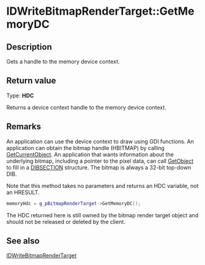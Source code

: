 # IDWriteBitmapRenderTarget::GetMemoryDC

## Description

 Gets a handle to the memory device context.

## Return value

Type: **HDC**

Returns a device context handle to the memory device context.

## Remarks

 An application can use the device context to draw using GDI functions. An application can obtain the bitmap handle
(HBITMAP) by calling [GetCurrentObject](https://learn.microsoft.com/windows/win32/api/wingdi/nf-wingdi-getcurrentobject). An application that wants information about the underlying bitmap, including
a pointer to the pixel data, can call [GetObject](https://learn.microsoft.com/windows/win32/api/wingdi/nf-wingdi-getobject) to fill in a [DIBSECTION](https://learn.microsoft.com/windows/win32/api/wingdi/ns-wingdi-dibsection) structure. The bitmap is always a 32-bit
top-down DIB.

Note that this method takes no parameters and returns an HDC variable, not an HRESULT.

```cpp
memoryHdc = g_pBitmapRenderTarget->GetMemoryDC();

```

The HDC returned here is still owned by the bitmap render target object and should not be released or deleted by the client.

## See also

[IDWriteBitmapRenderTarget](https://learn.microsoft.com/windows/win32/api/dwrite/nn-dwrite-idwritebitmaprendertarget)